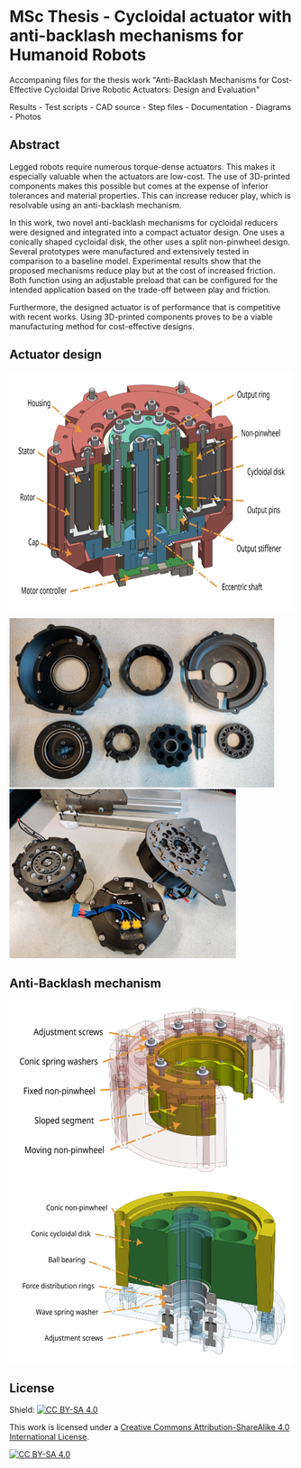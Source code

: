 # MSc Thesis - Cycloidal actuator with anti-backlash mechanisms for Humanoid Robots

Accompaning files for the thesis work "Anti-Backlash Mechanisms for Cost-Effective Cycloidal Drive Robotic Actuators: Design and Evaluation"

Results - Test scripts - CAD source - Step files - Documentation - Diagrams - Photos

## Abstract

Legged robots require numerous torque-dense actuators. This makes it especially valuable when the actuators are low-cost. The use of 3D-printed components makes this possible but comes at the expense of inferior tolerances and material properties. This can increase reducer play, which is resolvable using an anti-backlash mechanism.

In this work, two novel anti-backlash mechanisms for cycloidal reducers were designed and integrated into a compact actuator design. One uses a conically shaped cycloidal disk, the other uses a split non-pinwheel design. Several prototypes were manufactured and extensively tested in comparison to a baseline model. Experimental results show that the proposed mechanisms reduce play but at the cost of increased friction. Both function using an adjustable preload that can be configured for the intended application based on the trade-off between play and friction.

Furthermore, the designed actuator is of performance that is competitive with recent works. Using 3D-printed components proves to be a viable manufacturing method for cost-effective designs.

## Actuator design


<div style="display: inline-block; background-color: white; padding: 10px;">
  <img src="Documentation/baseline cross-section.svg" alt="Baseline section views" height="400">
</div>

<p float="left">
  <img src="Documentation/Photos/prototype parts.jpg" alt="Prototype parts" height="300">
  <img src="Documentation/Photos/prototypes assembled.jpg" alt="Three assembled prototypes and mounting and locking plates" height="300">
</p>

## Anti-Backlash mechanism

<p float="left">
  <div style="display: inline-block; background-color: white; padding: 10px;">
    <img src="Documentation/split-pinwheel isolated parts.svg" alt="Split Non-pinwheel mechanism - modified parts" height="300">
  </div>
  <div style="display: inline-block; background-color: white; padding: 10px;">
    <img src="Documentation/conic isolated parts.svg" alt="Conic Cycloidal disk mechanism - modified parts" height="300">
  </div>
</p>

## License

Shield: [![CC BY-SA 4.0][cc-by-sa-shield]][cc-by-sa]

This work is licensed under a
[Creative Commons Attribution-ShareAlike 4.0 International License][cc-by-sa].

[![CC BY-SA 4.0][cc-by-sa-image]][cc-by-sa]

[cc-by-sa]: http://creativecommons.org/licenses/by-sa/4.0/
[cc-by-sa-image]: https://licensebuttons.net/l/by-sa/4.0/88x31.png
[cc-by-sa-shield]: https://img.shields.io/badge/License-CC%20BY--SA%204.0-lightgrey.svg
